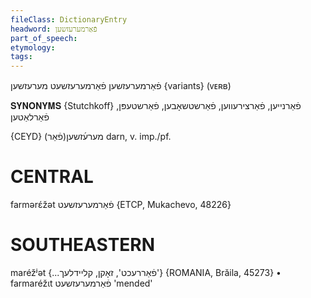 ```yaml
---
fileClass: DictionaryEntry
headword: פֿאַרמערעזשען
part_of_speech: 
etymology: 
tags: 
---
```

פֿאַרמערעזשען
פֿאַרמערעזשעט
מערעזשען {variants}
(ᴠᴇʀʙ)

𝐒𝐘𝐍𝐎𝐍𝐘𝐌𝐒 {Stutchkoff}
פֿאַרנייען, פֿאַרצירעווען, פֿאַרשטשאָבען, פֿאַרשטעפּן, פֿאַרלאַטען

{CEYD}
(פֿאַר)מערע֜זשען
darn, v. imp./pf.

CENTRAL
========

farmərɛ́žət פֿאַרמערעזשעט {ETCP, Mukachevo, 48226}

SOUTHEASTERN
==============

maréžʲət {...פֿאַררעכט', זאָקן, קליידלעך'} {ROMANIA, Brăila, 45273}
	•	farmaréžɩt פֿאַרמערעזשעט 'mended'